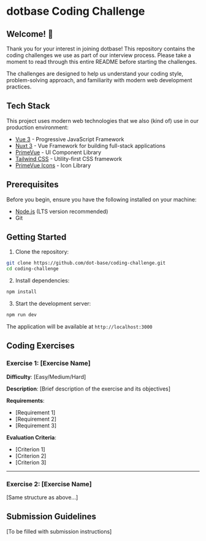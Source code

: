 # dotbase Coding Challenge

## Welcome! 👋

Thank you for your interest in joining dotbase! This repository contains the coding challenges we use as part of our interview process. Please take a moment to read through this entire README before starting the challenges.

The challenges are designed to help us understand your coding style, problem-solving approach, and familiarity with modern web development practices.

## Tech Stack

This project uses modern web technologies that we also (kind of) use in our production environment:

- [Vue 3](https://vuejs.org/guide/introduction.html) - Progressive JavaScript Framework
- [Nuxt 3](https://nuxt.com/docs/getting-started/introduction) - Vue Framework for building full-stack applications
- [PrimeVue](https://primevue.org/) - UI Component Library
- [Tailwind CSS](https://tailwindcss.com/) - Utility-first CSS framework
- [PrimeVue Icons](https://primevue.org/icons/#list) - Icon Library

## Prerequisites

Before you begin, ensure you have the following installed on your machine:

- [Node.js](https://nodejs.org/) (LTS version recommended)
- Git

## Getting Started

1. Clone the repository:

```bash
git clone https://github.com/dot-base/coding-challenge.git
cd coding-challenge
```

2. Install dependencies:

```bash
npm install
```

3. Start the development server:

```bash
npm run dev
```

The application will be available at `http://localhost:3000`

## Coding Exercises

### Exercise 1: [Exercise Name]

**Difficulty**: [Easy/Medium/Hard]

**Description**:
[Brief description of the exercise and its objectives]

**Requirements**:

- [Requirement 1]
- [Requirement 2]
- [Requirement 3]

**Evaluation Criteria**:

- [Criterion 1]
- [Criterion 2]
- [Criterion 3]

---

### Exercise 2: [Exercise Name]

[Same structure as above...]

## Submission Guidelines

[To be filled with submission instructions]
